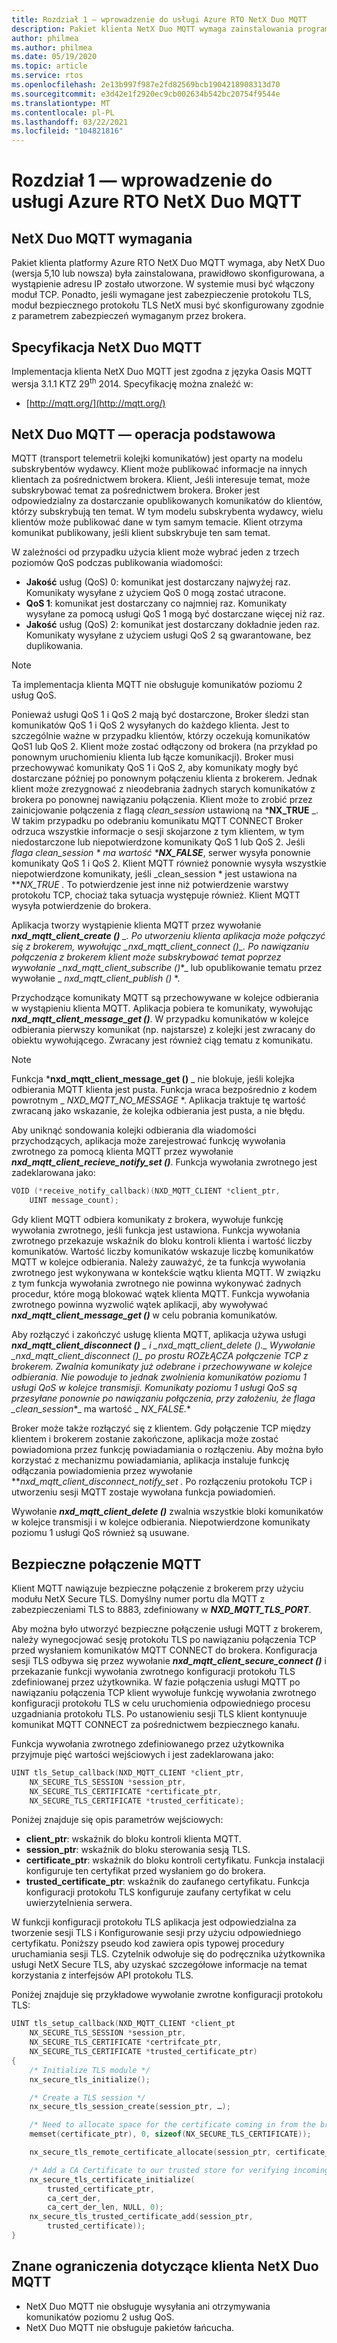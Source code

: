 ```yaml
---
title: Rozdział 1 — wprowadzenie do usługi Azure RTO NetX Duo MQTT
description: Pakiet klienta NetX Duo MQTT wymaga zainstalowania programu NetX Duo (w wersji 5,10 lub nowszej), prawidłowej konfiguracji i utworzenia wystąpienia adresu IP.
author: philmea
ms.author: philmea
ms.date: 05/19/2020
ms.topic: article
ms.service: rtos
ms.openlocfilehash: 2e13b997f987e2fd82569bcb1904218908313d70
ms.sourcegitcommit: e3d42e1f2920ec9cb002634b542bc20754f9544e
ms.translationtype: MT
ms.contentlocale: pl-PL
ms.lasthandoff: 03/22/2021
ms.locfileid: "104821816"
---
```

# <a name="chapter-1---introduction-to-azure-rtos-netx-duo-mqtt"></a>Rozdział 1 — wprowadzenie do usługi Azure RTO NetX Duo MQTT

## <a name="netx-duo-mqtt-requirements"></a>NetX Duo MQTT wymagania

Pakiet klienta platformy Azure RTO NetX Duo MQTT wymaga, aby NetX Duo (wersja 5,10 lub nowsza) była zainstalowana, prawidłowo skonfigurowana, a wystąpienie adresu IP zostało utworzone. W systemie musi być włączony moduł TCP. Ponadto, jeśli wymagane jest zabezpieczenie protokołu TLS, moduł bezpiecznego protokołu TLS NetX musi być skonfigurowany zgodnie z parametrem zabezpieczeń wymaganym przez brokera.

## <a name="netx-duo-mqtt-specification"></a>Specyfikacja NetX Duo MQTT

Implementacja klienta NetX Duo MQTT jest zgodna z języka Oasis MQTT wersja 3.1.1 KTZ 29<sup>th</sup> 2014. Specyfikację można znaleźć w:

- [http://mqtt.org/](http://mqtt.org/)

## <a name="netx-duo-mqtt-basic-operation"></a>NetX Duo MQTT — operacja podstawowa

MQTT (transport telemetrii kolejki komunikatów) jest oparty na modelu subskrybentów wydawcy. Klient może publikować informacje na innych klientach za pośrednictwem brokera. Klient, Jeśli interesuje temat, może subskrybować temat za pośrednictwem brokera. Broker jest odpowiedzialny za dostarczanie opublikowanych komunikatów do klientów, którzy subskrybują ten temat. W tym modelu subskrybenta wydawcy, wielu klientów może publikować dane w tym samym temacie. Klient otrzyma komunikat publikowany, jeśli klient subskrybuje ten sam temat.

W zależności od przypadku użycia klient może wybrać jeden z trzech poziomów QoS podczas publikowania wiadomości:

- **Jakość** usług (QoS) 0: komunikat jest dostarczany najwyżej raz. Komunikaty wysyłane z użyciem QoS 0 mogą zostać utracone.
- **QoS 1**: komunikat jest dostarczany co najmniej raz. Komunikaty wysyłane za pomocą usługi QoS 1 mogą być dostarczane więcej niż raz.
- **Jakość** usług (QoS) 2: komunikat jest dostarczany dokładnie jeden raz. Komunikaty wysyłane z użyciem usługi QoS 2 są gwarantowane, bez duplikowania.

> [!NOTE]
> Ta implementacja klienta MQTT nie obsługuje komunikatów poziomu 2 usług QoS.

Ponieważ usługi QoS 1 i QoS 2 mają być dostarczone, Broker śledzi stan komunikatów QoS 1 i QoS 2 wysyłanych do każdego klienta. Jest to szczególnie ważne w przypadku klientów, którzy oczekują komunikatów QoS1 lub QoS 2. Klient może zostać odłączony od brokera (na przykład po ponownym uruchomieniu klienta lub łącze komunikacji). Broker musi przechowywać komunikaty QoS 1 i QoS 2, aby komunikaty mogły być dostarczane później po ponownym połączeniu klienta z brokerem. Jednak klient może zrezygnować z nieodebrania żadnych starych komunikatów z brokera po ponownej nawiązaniu połączenia. Klient może to zrobić przez zainicjowanie połączenia z flagą *clean_session* ustawioną na ***NX_TRUE** _. W takim przypadku po odebraniu komunikatu MQTT CONNECT Broker odrzuca wszystkie informacje o sesji skojarzone z tym klientem, w tym niedostarczone lub niepotwierdzone komunikaty QoS 1 lub QoS 2. Jeśli _flaga clean_session * ma wartość ***NX_FALSE**_, serwer wysyła ponownie komunikaty QoS 1 i QoS 2. Klient MQTT również ponownie wysyła wszystkie niepotwierdzone komunikaty, jeśli _clean_session * jest ustawiona na ***NX_TRUE *.** To potwierdzenie jest inne niż potwierdzenie warstwy protokołu TCP, chociaż taka sytuacja występuje również. Klient MQTT wysyła potwierdzenie do brokera.

Aplikacja tworzy wystąpienie klienta MQTT przez wywołanie ***nxd_mqtt_client_create ()** _. Po utworzeniu klienta aplikacja może połączyć się z brokerem, wywołując _*_nxd_mqtt_client_connect ()_*_. Po nawiązaniu połączenia z brokerem klient może subskrybować temat poprzez wywołanie _*_nxd_mqtt_client_subscribe ()_*_ lub opublikowanie tematu przez wywołanie _ *_nxd_mqtt_client_publish ()_* *.

Przychodzące komunikaty MQTT są przechowywane w kolejce odbierania w wystąpieniu klienta MQTT. Aplikacja pobiera te komunikaty, wywołując ***nxd_mqtt_client_message_get ()***. W przypadku komunikatów w kolejce odbierania pierwszy komunikat (np. najstarsze) z kolejki jest zwracany do obiektu wywołującego. Zwracany jest również ciąg tematu z komunikatu.

> [!NOTE]
> Funkcja ***nxd_mqtt_client_message_get ()** _ nie blokuje, jeśli kolejka odbierania MQTT klienta jest pusta. Funkcja wraca bezpośrednio z kodem powrotnym _ *_NXD_MQTT_NO_MESSAGE_* *. Aplikacja traktuje tę wartość zwracaną jako wskazanie, że kolejka odbierania jest pusta, a nie błędu.

Aby uniknąć sondowania kolejki odbierania dla wiadomości przychodzących, aplikacja może zarejestrować funkcję wywołania zwrotnego za pomocą klienta MQTT przez wywołanie ***nxd_mqtt_client_recieve_notify_set ()***. Funkcja wywołania zwrotnego jest zadeklarowana jako:

```c
VOID (*receive_notify_callback)(NXD_MQTT_CLIENT *client_ptr, 
    UINT message_count);
```

Gdy klient MQTT odbiera komunikaty z brokera, wywołuje funkcję wywołania zwrotnego, jeśli funkcja jest ustawiona. Funkcja wywołania zwrotnego przekazuje wskaźnik do bloku kontroli klienta i wartość liczby komunikatów. Wartość liczby komunikatów wskazuje liczbę komunikatów MQTT w kolejce odbierania. Należy zauważyć, że ta funkcja wywołania zwrotnego jest wykonywana w kontekście wątku klienta MQTT. W związku z tym funkcja wywołania zwrotnego nie powinna wykonywać żadnych procedur, które mogą blokować wątek klienta MQTT. Funkcja wywołania zwrotnego powinna wyzwolić wątek aplikacji, aby wywoływać ***nxd_mqtt_client_message_get ()*** w celu pobrania komunikatów.

Aby rozłączyć i zakończyć usługę klienta MQTT, aplikacja używa usługi ***nxd_mqtt_client_disconnect ()** _ i _*_nxd_mqtt_client_delete ()._*_ Wywołanie _*_nxd_mqtt_client_disconnect ()_*_ po prostu ROZŁĄCZA połączenie TCP z brokerem. Zwalnia komunikaty już odebrane i przechowywane w kolejce odbierania. Nie powoduje to jednak zwolnienia komunikatów poziomu 1 usługi QoS w kolejce transmisji. Komunikaty poziomu 1 usługi QoS są przesyłane ponownie po nawiązaniu połączenia, przy założeniu, że flaga _*_clean_session_*_ ma wartość _ *_NX_FALSE._**

Broker może także rozłączyć się z klientem. Gdy połączenie TCP między klientem i brokerem zostanie zakończone, aplikacja może zostać powiadomiona przez funkcję powiadamiania o rozłączeniu. Aby można było korzystać z mechanizmu powiadamiania, aplikacja instaluje funkcję odłączania powiadomienia przez wywołanie ***nxd_mqtt_client_disconnect_notify_set *.** Po rozłączeniu protokołu TCP i utworzeniu sesji MQTT zostaje wywołana funkcja powiadomień.

Wywołanie ***nxd_mqtt_client_delete ()*** zwalnia wszystkie bloki komunikatów w kolejce transmisji i w kolejce odbierania. Niepotwierdzone komunikaty poziomu 1 usługi QoS również są usuwane.

## <a name="secure-mqtt-connection"></a>Bezpieczne połączenie MQTT

Klient MQTT nawiązuje bezpieczne połączenie z brokerem przy użyciu modułu NetX Secure TLS. Domyślny numer portu dla MQTT z zabezpieczeniami TLS to 8883, zdefiniowany w ***NXD_MQTT_TLS_PORT***.

Aby można było utworzyć bezpieczne połączenie usługi MQTT z brokerem, należy wynegocjować sesję protokołu TLS po nawiązaniu połączenia TCP przed wysłaniem komunikatów MQTT CONNECT do brokera. Konfiguracja sesji TLS odbywa się przez wywołanie ***nxd_mqtt_client_secure_connect ()*** i przekazanie funkcji wywołania zwrotnego konfiguracji protokołu TLS zdefiniowanej przez użytkownika. W fazie połączenia usługi MQTT po nawiązaniu połączenia TCP klient wywołuje funkcję wywołania zwrotnego konfiguracji protokołu TLS w celu uruchomienia odpowiedniego procesu uzgadniania protokołu TLS. Po ustanowieniu sesji TLS klient kontynuuje komunikat MQTT CONNECT za pośrednictwem bezpiecznego kanału.

Funkcja wywołania zwrotnego zdefiniowanego przez użytkownika przyjmuje pięć wartości wejściowych i jest zadeklarowana jako:

```c
UINT tls_Setup_callback(NXD_MQTT_CLIENT *client_ptr,
    NX_SECURE_TLS_SESSION *session_ptr,
    NX_SECURE_TLS_CERTIFICATE *certificate_ptr,
    NX_SECURE_TLS_CERTIFICATE *trusted_cerfiticate);
```

Poniżej znajduje się opis parametrów wejściowych:

- **client_ptr**: wskaźnik do bloku kontroli klienta MQTT.
- **session_ptr**: wskaźnik do bloku sterowania sesją TLS.
- **certificate_ptr**: wskaźnik do bloku kontroli certyfikatu. Funkcja instalacji konfiguruje ten certyfikat przed wysłaniem go do brokera.
- **trusted_certificate_ptr**: wskaźnik do zaufanego certyfikatu. Funkcja konfiguracji protokołu TLS konfiguruje zaufany certyfikat w celu uwierzytelnienia serwera.

W funkcji konfiguracji protokołu TLS aplikacja jest odpowiedzialna za tworzenie sesji TLS i Konfigurowanie sesji przy użyciu odpowiedniego certyfikatu. Poniższy pseudo kod zawiera opis typowej procedury uruchamiania sesji TLS. Czytelnik odwołuje się do podręcznika użytkownika usługi NetX Secure TLS, aby uzyskać szczegółowe informacje na temat korzystania z interfejsów API protokołu TLS.

Poniżej znajduje się przykładowe wywołanie zwrotne konfiguracji protokołu TLS:

```c
UINT tls_setup_callback(NXD_MQTT_CLIENT *client_pt
    NX_SECURE_TLS_SESSION *session_ptr,
    NX_SECURE_TLS_CERTIFICATE *certrifcate_ptr,
    NX_SECURE_TLS_CERTIFICATE *trusted_certificate_ptr)
{
    /* Initialize TLS module */
    nx_secure_tls_initialize();

    /* Create a TLS session */
    nx_secure_tls_session_create(session_ptr, …);

    /* Need to allocate space for the certificate coming in from the broker. */
    memset(certificate_ptr), 0, sizeof(NX_SECURE_TLS_CERTIFICATE));

    nx_secure_tls_remote_certificate_allocate(session_ptr, certificate_ptr);

    /* Add a CA Certificate to our trusted store for verifying incomingserver certificates. */
    nx_secure_tls_certificate_initialize(
        trusted_certificate_ptr,
        ca_cert_der,
        ca_cert_der_len, NULL, 0);
    nx_secure_tls_trusted_certificate_add(session_ptr,
        trusted_certificate));
}
```

## <a name="known-limitations-of-the-netx-duo-mqtt-client"></a>Znane ograniczenia dotyczące klienta NetX Duo MQTT

- NetX Duo MQTT nie obsługuje wysyłania ani otrzymywania komunikatów poziomu 2 usług QoS.
- NetX Duo MQTT nie obsługuje pakietów łańcucha.
